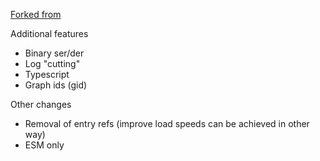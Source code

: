 [Forked from](https://github.com/orbitdb/ipfs-log) 

Additional features
+ Binary ser/der
+ Log "cutting"
+ Typescript
+ Graph ids (gid) 

Other changes
+ Removal of entry refs (improve load speeds can be achieved in other way)
+ ESM only